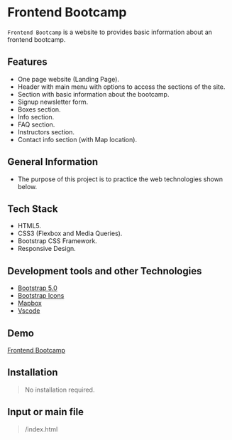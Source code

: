 # Frontend Bootcamp

`Frontend Bootcamp` is a website to provides basic information about an frontend bootcamp.

## Features

- One page website (Landing Page).
- Header with main menu with options to access the sections of the site.
- Section with basic information about the bootcamp.
- Signup newsletter form.
- Boxes section.
- Info section.
- FAQ section.
- Instructors section.
- Contact info section (with Map location).

## General Information

- The purpose of this project is to practice the web technologies shown below.

## Tech Stack

- HTML5.
- CSS3 (Flexbox and Media Queries).
- Bootstrap CSS Framework.
- Responsive Design.

## Development tools and other Technologies

- [Bootstrap 5.0](https://getbootstrap.com/)
- [Bootstrap Icons](https://icons.getbootstrap.com/)
- [Mapbox](https://www.mapbox.com/)
- [Vscode](https://code.visualstudio.com/)

## Demo

[Frontend Bootcamp](https://google.com)

## Installation

> No installation required.

## Input or main file

> /index.html

